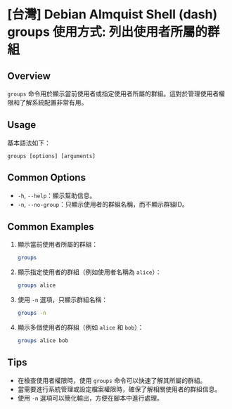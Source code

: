 # [台灣] Debian Almquist Shell (dash) groups 使用方式: 列出使用者所屬的群組

## Overview
`groups` 命令用於顯示當前使用者或指定使用者所屬的群組。這對於管理使用者權限和了解系統配置非常有用。

## Usage
基本語法如下：
```
groups [options] [arguments]
```

## Common Options
- `-h`, `--help`：顯示幫助信息。
- `-n`, `--no-group`：只顯示使用者的群組名稱，而不顯示群組ID。

## Common Examples
1. 顯示當前使用者所屬的群組：
   ```sh
   groups
   ```

2. 顯示指定使用者的群組（例如使用者名稱為 `alice`）：
   ```sh
   groups alice
   ```

3. 使用 `-n` 選項，只顯示群組名稱：
   ```sh
   groups -n
   ```

4. 顯示多個使用者的群組（例如 `alice` 和 `bob`）：
   ```sh
   groups alice bob
   ```

## Tips
- 在檢查使用者權限時，使用 `groups` 命令可以快速了解其所屬的群組。
- 當需要進行系統管理或設定檔案權限時，確保了解相關使用者的群組信息。
- 使用 `-n` 選項可以簡化輸出，方便在腳本中進行處理。